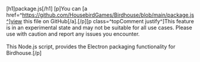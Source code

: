 [h1]package.js[/h1]
[p]You can [a href=^https://github.com/HousebirdGames/Birdhouse/blob/main/package.js^]view this file on GitHub[/a].[/p][p class=^topComment justify^]This feature is in an experimental state and may not be suitable for all use cases. Please use with caution and report any issues you encounter. <br><br>This Node.js script, provides the Electron packaging functionality for Birdhouse.[/p]